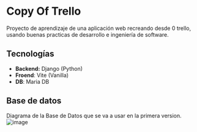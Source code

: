 # Copy Of Trello

Proyecto de aprendizaje de una aplicación web recreando desde 0 trello, usando buenas practicas de desarrollo e ingeniería de software.

## Tecnologías
- **Backend:** Django (Python)
- **Froend**: Vite (Vanilla)
- **DB**: Maria DB 

## Base de datos
Diagrama de la Base de Datos que se va a usar en la primera version.
![image](https://github.com/user-attachments/assets/26c64019-c413-487e-a703-b41e8bd9f248)
